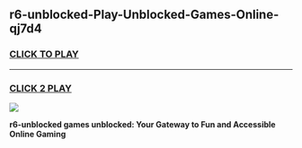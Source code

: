 
## r6-unblocked-Play-Unblocked-Games-Online-qj7d4
<h3>
<a href="https://premium76.site?title=r6-unblocked&ref=25A">CLICK TO PLAY</a></h3>
<hr>

<h3>
<a href="https://premium76.site?title=r6-unblocked&ref=25A">CLICK 2 PLAY</a>
  
</h3>

<a href="https://premium76.site?title=r6-unblocked&ref=25A"><img src="https://clearcache.store/games.png"></a>


**r6-unblocked games unblocked: Your Gateway to Fun and Accessible Online Gaming**
